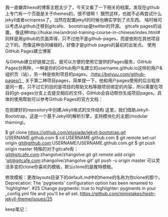 我一直嫌弃hexo的博客主题太少了，今天又看了一下相关的档案。发现在github上专门有一个页面是关于themes的，很不错啊！
既然这样，也就不必再尝试什么jekyll或者octopress了。当然在配置jekyll的时候也确实学到了点东西。
啥时候可以考虑从github迁移到gitcafe、
bootstrap是twitter的开源。
gitcafe pages的设置。
像这种http://hukai.me/android-training-course-in-chinese/index.html#  同样是用github的页面弄得，只不过他不是github-pages，而是依附在其他项目之下的。而像这种协同编辑的，好像才是github pages的最初的出发点。
使用GitHub Pages建立博客

与GitHub建立好链接之后，就可以方便的使用它提供的Pages服务，GitHub Pages分两种，一种是你的GitHub用户名建立的username.github.io这样的用户&组织页（站），另一种是依附项目的pages。（http://beiyuu.com/github-pages/）
关于第二种项目pages，简单提一下，他和用户pages使用的后台程序是同一套，只不过它的目的是项目的帮助文档等跟项目绑定的内容，所以需要在项目的gh-pages分支上去提交相应的文件，GitHub会自动帮你生成项目pages。具体的使用帮助可以参考Github Pages的官方文档：


在刚建好的repository中创建Jekyll格式的文件结构
这里，我们借助Jekyll-Bootstrap，这是一个基于Jekyll的解析引擎，支持模块化的主题(modular theming)。

$ git clone https://github.com/plusjade/jekyll-bootstrap.git USERNAME.github.com
$ cd USERNAME.github.com
$ git remote set-url origin git@github.com:USERNAME/USERNAME.github.com.git
$ git push origin master
特殊的对于gitcafe有：
git@gitcafe.com:zhangolve/zhangolve.git
git remote add origin 'git@gitcafe.com:zhangolve/zhangolve.git'
git push -u origin master
  可以灵活多变的clone你喜欢的模板，默认clone的是推特模板。

修改模板：更改layouts目录下的default.md中的theme的名称为你clone的那个。
Deprecation: The 'pygments' configuration option has been renamed to 'highlighter'. #25
Change pygments: true to highlighter: pygments in your _config.yml file and you'll be all set.
https://github.com/mmistakes/hpstr-jekyll-theme/issues/25

keep笔记：
